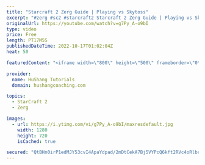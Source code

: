 ```yaml
---
title: "Starcraft 2 Zerg Guide | Playing vs Skytoss"
excerpt: "#zerg #sc2 #starcraft2 Starcraft 2 Zerg Guide | Playing vs Skytoss  00:00 - Intro 01:10 - Playing vs Stargate Openings 02:33 - Standard Setup vs Stargate 03:31 - Macro vs Aggression Signals 04:28 - Teching vs Stargate Openings 05:47 - Skytoss Signals 06:50 - Pro's and Cons of Skytoss 07:50 - Taking Advantage"
originalUrl: https://youtube.com/watch?v=g7Py_A-o9bI
type: video
price: Free
length: PT17M5S
publishedDateTime: 2022-10-17T01:02:04Z
heat: 50

featuredContent: "<iframe width=\"800\" height=\"500\" frameborder=\"0\" src=\"https://www.youtube.com/embed/g7Py_A-o9bI\" allow=\"accelerometer; autoplay; encrypted-media; gyroscope; picture-in-picture\" allowfullscreen></iframe>"

provider:
  name: HuShang Tutorials
  domain: hushangcoaching.com

topics:
  - StarCraft 2
  - Zerg

images:
  - url: https://i.ytimg.com/vi/g7Py_A-o9bI/maxresdefault.jpg
    width: 1280
    height: 720
    isCached: true

secured: "QtBHn0irP1edMJY53cvI4ApaYdpad/2mDtCekA7Bj5VYPcQ6kft2RVc4oRlbrng45ZQl4tTkOMtlFShMlRCNIsQDweW7a4W3SCrlmrcQZF5P+Ammhdd1nxWy4cQTXz8CgGf6O3THPYgFk27cU17kFL88vDI4wiw4Qf6tKKx9EB3Y9hgCgRTPykRkEHWWlax2437qQlUv4n3FkbJ8QqqEmR7t4+xxWKc86EOw3oJi6jLDRqRDydF6T2r/izcr/1jT4yIq7XffjSUZieGfI9ExQ2fcEIGvAzLVc1YpgUg0bzyp2NKKOF0V8T6bf+g2/aVzxNVw66+stTIg3AohN68+3T7ih9AISDKhLZ8JmI0+Lry6wjwmaKMlzkAoL4uhDG6uRenEDSEgjvFnOsH+RGlYUcyt107iAcoUTl+cILm0usY=;N+Lv76x4wBQgCME2mefe/g=="
---
```


